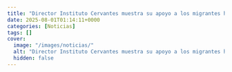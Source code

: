 ```yaml
---
title: "Director Instituto Cervantes muestra su apoyo a los migrantes hispanos de Estados Unidos"
date: 2025-08-01T01:14:11+0000
categories: [Noticias]
tags: []
cover:
  image: "/images/noticias/"
  alt: "Director Instituto Cervantes muestra su apoyo a los migrantes hispanos de Estados Unidos"
  hidden: false
---
```



